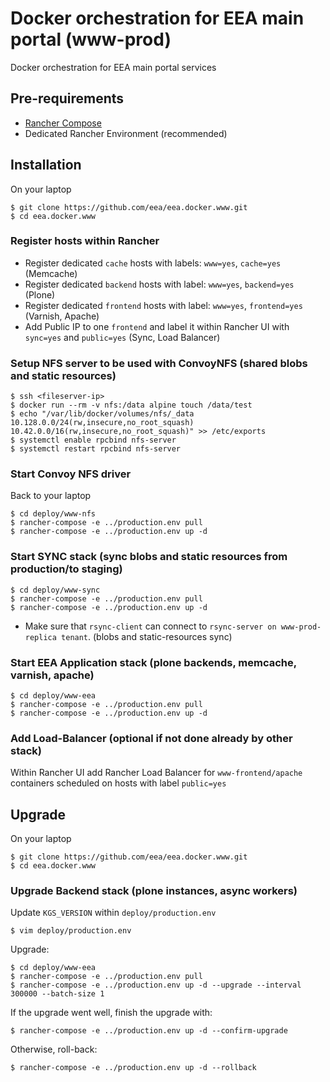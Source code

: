 # Docker orchestration for EEA main portal (www-prod)

Docker orchestration for EEA main portal services

## Pre-requirements

* [Rancher Compose](http://docs.rancher.com/rancher/rancher-compose/)
* Dedicated Rancher Environment (recommended)

## Installation

On your laptop

    $ git clone https://github.com/eea/eea.docker.www.git
    $ cd eea.docker.www

### Register hosts within Rancher

* Register dedicated `cache` hosts with labels: `www=yes`, `cache=yes` (Memcache)
* Register dedicated `backend` hosts with label: `www=yes`, `backend=yes` (Plone)
* Register dedicated `frontend` hosts with label: `www=yes`, `frontend=yes` (Varnish, Apache)
* Add Public IP to one `frontend` and label it within Rancher UI with `sync=yes` and `public=yes` (Sync, Load Balancer)

### Setup NFS server to be used with ConvoyNFS (shared blobs and static resources)

    $ ssh <fileserver-ip>
    $ docker run --rm -v nfs:/data alpine touch /data/test
    $ echo "/var/lib/docker/volumes/nfs/_data 10.128.0.0/24(rw,insecure,no_root_squash) 10.42.0.0/16(rw,insecure,no_root_squash)" >> /etc/exports
    $ systemctl enable rpcbind nfs-server
    $ systemctl restart rpcbind nfs-server

### Start Convoy NFS driver

Back to your laptop

    $ cd deploy/www-nfs
    $ rancher-compose -e ../production.env pull
    $ rancher-compose -e ../production.env up -d

### Start SYNC stack (sync blobs and static resources from production/to staging)

    $ cd deploy/www-sync
    $ rancher-compose -e ../production.env pull
    $ rancher-compose -e ../production.env up -d

* Make sure that `rsync-client` can connect to `rsync-server on www-prod-replica tenant`. (blobs and static-resources sync)


### Start EEA Application stack (plone backends, memcache, varnish, apache)

    $ cd deploy/www-eea
    $ rancher-compose -e ../production.env pull
    $ rancher-compose -e ../production.env up -d

### Add Load-Balancer (optional if not done already by other stack)

Within Rancher UI add Rancher Load Balancer for `www-frontend/apache` containers
scheduled on hosts with label `public=yes`

## Upgrade

On your laptop

    $ git clone https://github.com/eea/eea.docker.www.git
    $ cd eea.docker.www

### Upgrade Backend stack (plone instances, async workers)

Update `KGS_VERSION` within `deploy/production.env`

    $ vim deploy/production.env

Upgrade:

    $ cd deploy/www-eea
    $ rancher-compose -e ../production.env pull
    $ rancher-compose -e ../production.env up -d --upgrade --interval 300000 --batch-size 1

If the upgrade went well, finish the upgrade with:

    $ rancher-compose -e ../production.env up -d --confirm-upgrade

Otherwise, roll-back:

    $ rancher-compose -e ../production.env up -d --rollback
